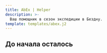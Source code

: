 ```yaml
---
title: AbEx | Helper
description: >-
  Ваш помощник в сезон экспедиции в Бездну.
template: templates/abex.j2
---
```


## До начала осталось